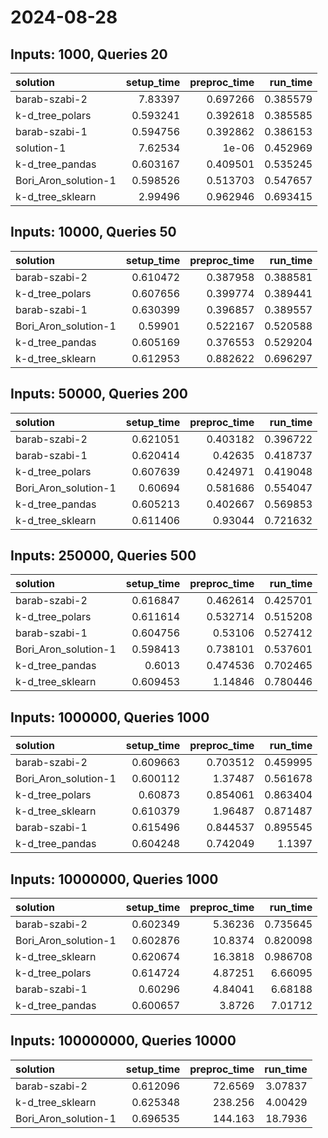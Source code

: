 # 2024-08-28

## Inputs: 1000, Queries 20

| solution             |   setup_time |   preproc_time |   run_time |
|:---------------------|-------------:|---------------:|-----------:|
| barab-szabi-2        |     7.83397  |       0.697266 |   0.385579 |
| k-d_tree_polars      |     0.593241 |       0.392618 |   0.385585 |
| barab-szabi-1        |     0.594756 |       0.392862 |   0.386153 |
| solution-1           |     7.62534  |       1e-06    |   0.452969 |
| k-d_tree_pandas      |     0.603167 |       0.409501 |   0.535245 |
| Bori_Aron_solution-1 |     0.598526 |       0.513703 |   0.547657 |
| k-d_tree_sklearn     |     2.99496  |       0.962946 |   0.693415 |

## Inputs: 10000, Queries 50

| solution             |   setup_time |   preproc_time |   run_time |
|:---------------------|-------------:|---------------:|-----------:|
| barab-szabi-2        |     0.610472 |       0.387958 |   0.388581 |
| k-d_tree_polars      |     0.607656 |       0.399774 |   0.389441 |
| barab-szabi-1        |     0.630399 |       0.396857 |   0.389557 |
| Bori_Aron_solution-1 |     0.59901  |       0.522167 |   0.520588 |
| k-d_tree_pandas      |     0.605169 |       0.376553 |   0.529204 |
| k-d_tree_sklearn     |     0.612953 |       0.882622 |   0.696297 |

## Inputs: 50000, Queries 200

| solution             |   setup_time |   preproc_time |   run_time |
|:---------------------|-------------:|---------------:|-----------:|
| barab-szabi-2        |     0.621051 |       0.403182 |   0.396722 |
| barab-szabi-1        |     0.620414 |       0.42635  |   0.418737 |
| k-d_tree_polars      |     0.607639 |       0.424971 |   0.419048 |
| Bori_Aron_solution-1 |     0.60694  |       0.581686 |   0.554047 |
| k-d_tree_pandas      |     0.605213 |       0.402667 |   0.569853 |
| k-d_tree_sklearn     |     0.611406 |       0.93044  |   0.721632 |

## Inputs: 250000, Queries 500

| solution             |   setup_time |   preproc_time |   run_time |
|:---------------------|-------------:|---------------:|-----------:|
| barab-szabi-2        |     0.616847 |       0.462614 |   0.425701 |
| k-d_tree_polars      |     0.611614 |       0.532714 |   0.515208 |
| barab-szabi-1        |     0.604756 |       0.53106  |   0.527412 |
| Bori_Aron_solution-1 |     0.598413 |       0.738101 |   0.537601 |
| k-d_tree_pandas      |     0.6013   |       0.474536 |   0.702465 |
| k-d_tree_sklearn     |     0.609453 |       1.14846  |   0.780446 |

## Inputs: 1000000, Queries 1000

| solution             |   setup_time |   preproc_time |   run_time |
|:---------------------|-------------:|---------------:|-----------:|
| barab-szabi-2        |     0.609663 |       0.703512 |   0.459995 |
| Bori_Aron_solution-1 |     0.600112 |       1.37487  |   0.561678 |
| k-d_tree_polars      |     0.60873  |       0.854061 |   0.863404 |
| k-d_tree_sklearn     |     0.610379 |       1.96487  |   0.871487 |
| barab-szabi-1        |     0.615496 |       0.844537 |   0.895545 |
| k-d_tree_pandas      |     0.604248 |       0.742049 |   1.1397   |

## Inputs: 10000000, Queries 1000

| solution             |   setup_time |   preproc_time |   run_time |
|:---------------------|-------------:|---------------:|-----------:|
| barab-szabi-2        |     0.602349 |        5.36236 |   0.735645 |
| Bori_Aron_solution-1 |     0.602876 |       10.8374  |   0.820098 |
| k-d_tree_sklearn     |     0.620674 |       16.3818  |   0.986708 |
| k-d_tree_polars      |     0.614724 |        4.87251 |   6.66095  |
| barab-szabi-1        |     0.60296  |        4.84041 |   6.68188  |
| k-d_tree_pandas      |     0.600657 |        3.8726  |   7.01712  |

## Inputs: 100000000, Queries 10000

| solution             |   setup_time |   preproc_time |   run_time |
|:---------------------|-------------:|---------------:|-----------:|
| barab-szabi-2        |     0.612096 |        72.6569 |    3.07837 |
| k-d_tree_sklearn     |     0.625348 |       238.256  |    4.00429 |
| Bori_Aron_solution-1 |     0.696535 |       144.163  |   18.7936  |